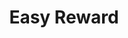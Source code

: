 ---
layout: post
title: Easy Reward
category: project
description: Gamified restaurant achievement reward system
image: /assets/images/sushi.jpg
nav-menu: false
---
